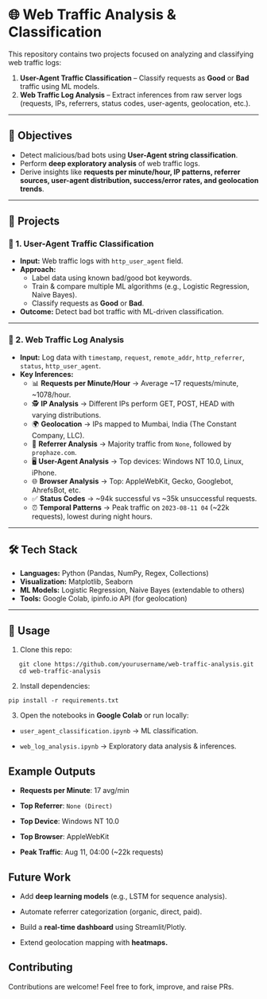 # 🌐 Web Traffic Analysis & Classification  

This repository contains two projects focused on analyzing and classifying web traffic logs:  

1. **User-Agent Traffic Classification** – Classify requests as **Good** or **Bad** traffic using ML models.  
2. **Web Traffic Log Analysis** – Extract inferences from raw server logs (requests, IPs, referrers, status codes, user-agents, geolocation, etc.).  

---

## 🎯 Objectives  

- Detect malicious/bad bots using **User-Agent string classification**.  
- Perform **deep exploratory analysis** of web traffic logs.  
- Derive insights like **requests per minute/hour, IP patterns, referrer sources, user-agent distribution, success/error rates, and geolocation trends**.  

---

## 📂 Projects  

### 🔹 1. User-Agent Traffic Classification  
- **Input:** Web traffic logs with `http_user_agent` field.  
- **Approach:**  
  - Label data using known bad/good bot keywords.  
  - Train & compare multiple ML algorithms (e.g., Logistic Regression, Naive Bayes).  
  - Classify requests as **Good** or **Bad**.  
- **Outcome:** Detect bad bot traffic with ML-driven classification.  

---

### 🔹 2. Web Traffic Log Analysis  
- **Input:** Log data with `timestamp`, `request`, `remote_addr`, `http_referrer`, `status`, `http_user_agent`.  
- **Key Inferences:**  
  - 📊 **Requests per Minute/Hour** → Average ~17 requests/minute, ~1078/hour.  
  - 🕵️ **IP Analysis** → Different IPs perform GET, POST, HEAD with varying distributions.  
  - 🌍 **Geolocation** → IPs mapped to Mumbai, India (The Constant Company, LLC).  
  - 🔗 **Referrer Analysis** → Majority traffic from `None`, followed by `prophaze.com`.  
  - 🖥️ **User-Agent Analysis** → Top devices: Windows NT 10.0, Linux, iPhone.  
  - 🌐 **Browser Analysis** → Top: AppleWebKit, Gecko, Googlebot, AhrefsBot, etc.  
  - ✅ **Status Codes** → ~94k successful vs ~35k unsuccessful requests.  
  - ⏰ **Temporal Patterns** → Peak traffic on `2023-08-11 04` (~22k requests), lowest during night hours.  

---

## 🛠️ Tech Stack  

- **Languages:** Python (Pandas, NumPy, Regex, Collections)  
- **Visualization:** Matplotlib, Seaborn  
- **ML Models:** Logistic Regression, Naive Bayes (extendable to others)  
- **Tools:** Google Colab, ipinfo.io API (for geolocation)  

---

## 🚀 Usage  

1. Clone this repo:  
```
   git clone https://github.com/yourusername/web-traffic-analysis.git
   cd web-traffic-analysis
```
2. Install dependencies:
```
pip install -r requirements.txt
```

3. Open the notebooks in **Google Colab** or run locally:

- `user_agent_classification.ipynb` → ML classification.

- `web_log_analysis.ipynb` → Exploratory data analysis & inferences.

## Example Outputs

- **Requests per Minute**: 17 avg/min

- **Top Referrer**: `None (Direct)`

- **Top Device**: Windows NT 10.0

- **Top Browser**: AppleWebKit

- **Peak Traffic**: Aug 11, 04:00 (~22k requests)

## Future Work

- Add **deep learning models** (e.g., LSTM for sequence analysis).

- Automate referrer categorization (organic, direct, paid).

- Build a **real-time dashboard** using Streamlit/Plotly.

- Extend geolocation mapping with **heatmaps.**

## Contributing

Contributions are welcome! Feel free to fork, improve, and raise PRs.
